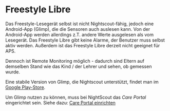 # Freestyle Libre


Das Freestyle-Lesegerät selbst ist nicht Nightscout-fähig, jedoch eine Android-App (Glimp), die die Sensoren auch auslesen kann. Von der Android-App werden allerdings z.T. andere Werte ausgelesen als vom Lesegerät. Das Freestyle Libre gibt keine Alarme, der Benutzer muss selbst aktiv werden.  Außerdem ist das Freestyle Libre derzeit nicht geeignet für APS.

Dennoch ist Remote Monitoring möglich - dadurch sind Eltern auf demselben Stand wie das Kind / der Lehrer und sehen, ob gemessen wurde.

Eine stabile Version von Glimp, die Nightscout unterstützt, findet man im [Google Play-Store](https://play.google.com/store/apps/details?id=it.ct.glicemia&hl=de).

Um Glimp nutzen zu können, muss bei NightScout das *Care Portal* eingerichtet sein. Siehe dazu: [Care Portal einrichten](/../nightscout/care_portal.md)
